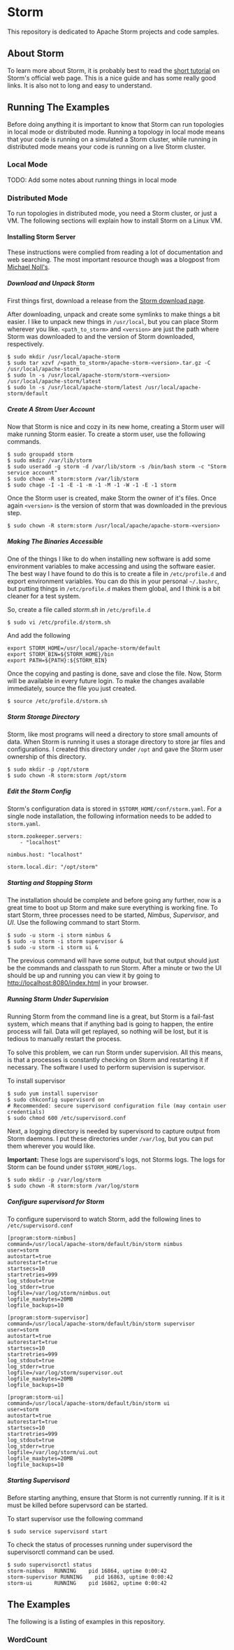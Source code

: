 # Storm

This repository is dedicated to Apache Storm projects and code samples.

## About Storm

To learn more about Storm, it is probably best to read the [short tutorial](https://storm.apache.org/documentation/Tutorial.html) on Storm's official web page. This is a nice guide and has some really good links. It is also not to long and easy to understand.

## Running The Examples

Before doing anything it is important to know that Storm can run topologies in local mode or distributed mode. Running a topology in local mode means that your code is running on a simulated a Storm cluster, while running in distributed mode means your code is running on a live Storm cluster.

### Local Mode

TODO: Add some notes about running things in local mode

### Distributed Mode

To run topologies in distributed mode, you need a Storm cluster, or just a VM. The following sections will explain how to install Storm on a Linux VM.

#### Installing Storm Server

These instructions were complied from reading a lot of documentation and web searching. The most important resource though was a blogpost from [Michael Noll's](http://www.michael-noll.com/tutorials/running-multi-node-storm-cluster/).

##### Download and Unpack Storm

First things first, download a release from the [Storm download page](https://storm.apache.org/downloads.html).

After downloading, unpack and create some symlinks to make things a bit easier. I like to unpack new things in ```/usr/local```, but you can place Storm wherever you like. ```<path_to_storm>``` and ```<version>``` are just the path where Storm was downloaded to and the version of Storm downloaded, respectively.

```
$ sudo mkdir /usr/local/apache-storm
$ sudo tar xzvf /<path_to_storm>/apache-storm-<version>.tar.gz -C /usr/local/apache-storm
$ sudo ln -s /usr/local/apache-storm/storm-<version> /usr/local/apache-storm/latest
$ sudo ln -s /usr/local/apache-storm/latest /usr/local/apache-storm/default

```

##### Create A Strom User Account

Now that Storm is nice and cozy in its new home, creating a Storm user will make running Storm easier. To create a storm user, use the following commands.

```
$ sudo groupadd storm
$ sudo mkdir /var/lib/storm
$ sudo useradd -g storm -d /var/lib/storm -s /bin/bash storm -c "Storm service account"
$ sudo chown -R storm:storm /var/lib/storm
$ sudo chage -I -1 -E -1 -m -1 -M -1 -W -1 -E -1 storm
```

Once the Storm user is created, make Storm the owner of it's files. Once again ```<version>``` is the version of storm that was downloaded in the previous step.

```
$ sudo chown -R storm:storm /usr/local/apache/apache-storm-<version>
``` 

##### Making The Binaries Accessible

One of the things I like to do when installing new software is add some environment variables to make accessing and using the software easier. The best way I have found to do this is to create a file in ```/etc/profile.d``` and export environment variables. You can do this in your personal ```~/.bashrc```, but putting things in ```/etc/profile.d``` makes them global, and I think is a bit cleaner for a test system.

So, create a file called *storm.sh* in ```/etc/profile.d```

```
$ sudo vi /etc/profile.d/storm.sh
```

And add the following

```
export STORM_HOME=/usr/local/apache-storm/default
export STORM_BIN=${STORM_HOME}/bin
export PATH=${PATH}:${STORM_BIN}
```

Once the copying and pasting is done, save and close the file. Now, Storm will be available in every future login. To make the changes available immediately, source the file you just created.

```
$ source /etc/profile.d/storm.sh
```

##### Storm Storage Directory

Storm, like most programs will need a directory to store small amounts of data. When Storm is running it uses a storage directory to store jar files and configurations. I created this directory under ```/opt``` and gave the Storm user ownership of this directory.

```
$ sudo mkdir -p /opt/storm
$ sudo chown -R storm:storm /opt/storm
```

##### Edit the Storm Config

Storm's configuration data is stored in ```$STORM_HOME/conf/storm.yaml```. For a single node installation, the following information needs to be added to ```storm.yaml```.

```
storm.zookeeper.servers: 
    - "localhost"

nimbus.host: "localhost"

storm.local.dir: "/opt/storm"
```

##### Starting and Stopping Storm

The installation should be complete and before going any further, now is a great time to boot up Storm and make sure everything is working fine. To start Storm, three processes need to be started, *Nimbus*, *Supervisor*, and *UI*. Use the following command to start Storm.

```
$ sudo -u storm -i storm nimbus &
$ sudo -u storm -i storm supervisor &
$ sudo -u storm -i storm ui &

```

The previous command will have some output, but that output should just be the commands and classpath to run Storm. After a minute or two the UI should be up and running you can view it by going to [http://localhost:8080/index.html](http://localhost:8080/index.html) in your browser.

##### Running Storm Under Supervision

Running Storm from the command line is a great, but Storm is a fail-fast system, which means that if anything bad is going to happen, the entire process will fail. Data will get replayed, so nothing will be lost, but it is tedious to manually restart the process.

To solve this problem, we can run Storm under supervision. All this means, is that a processes is constantly checking on Storm and restarting it if necessary. The software I used to perform supervision is supervisor.

To install supervisor

```
$ sudo yum install supervisor
$ sudo chkconfig supervisord on
# Recommended: secure supervisord configuration file (may contain user credentials)
$ sudo chmod 600 /etc/supervisord.conf
```

Next, a logging directory is needed by supervisord to capture output from Storm daemons. I put these directories under ```/var/log```, but you can put them wherever you would like. 

**Important:** These logs are supervisord's logs, not Storms logs. The logs for Storm can be found under ```$STORM_HOME/logs```. 


    $ sudo mkdir -p /var/log/storm
    $ sudo chown -R storm:storm /var/log/storm


##### Configure supervisord for Storm

To configure supervisord to watch Storm, add the following lines to ```/etc/supervisord.conf```

```
[program:storm-nimbus]
command=/usr/local/apache-storm/default/bin/storm nimbus
user=storm
autostart=true
autorestart=true
startsecs=10
startretries=999
log_stdout=true
log_stderr=true
logfile=/var/log/storm/nimbus.out
logfile_maxbytes=20MB
logfile_backups=10

[program:storm-supervisor]
command=/usr/local/apache-storm/default/bin/storm supervisor
user=storm
autostart=true
autorestart=true
startsecs=10
startretries=999
log_stdout=true
log_stderr=true
logfile=/var/log/storm/supervisor.out
logfile_maxbytes=20MB
logfile_backups=10

[program:storm-ui]
command=/usr/local/apache-storm/default/bin/storm ui
user=storm
autostart=true
autorestart=true
startsecs=10
startretries=999
log_stdout=true
log_stderr=true
logfile=/var/log/storm/ui.out
logfile_maxbytes=20MB
logfile_backups=10
```

##### Starting Supervisord

Before starting anything, ensure that Storm is not currently running. If it is it must be killed before supervsord can be started.

To start supervisor use the following command

```
$ sudo service supervisord start
```

To check the status of processes running under supervisord the supervisorctl command can be used.

```
$ sudo supervisorctl status
storm-nimbus   RUNNING    pid 16864, uptime 0:00:42
storm-supervisor RUNNING    pid 16863, uptime 0:00:42
storm-ui       RUNNING    pid 16862, uptime 0:00:42
```

## The Examples

The following is a listing of examples in this repository.

### WordCount

